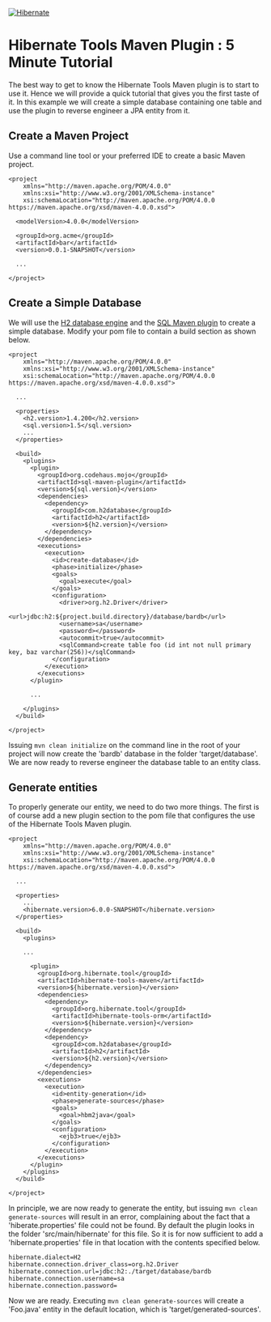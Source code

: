 <!--
  ~ Hibernate Tools, Tooling for your Hibernate Projects
  ~
  ~ Copyright 2016-2020 Red Hat, Inc.
  ~
  ~ Licensed under the GNU Lesser General Public License (LGPL), 
  ~ version 2.1 or later (the "License").
  ~ You may not use this file except in compliance with the License.
  ~ You may read the licence in the 'lgpl.txt' file in the root folder of 
  ~ project or obtain a copy at
  ~
  ~     http://www.gnu.org/licenses/lgpl-2.1.html
  ~
  ~ Unless required by applicable law or agreed to in writing, software
  ~ distributed under the License is distributed on an "AS IS" basis,
  ~ WITHOUT WARRANTIES OR CONDITIONS OF ANY KIND, either express or implied.
  ~ See the License for the specific language governing permissions and
  ~ limitations under the License.
  -->

[![Hibernate](https://static.jboss.org/hibernate/images/hibernate_200x150.png)](https://tools.hibernate.org)

# Hibernate Tools Maven Plugin : 5 Minute Tutorial

The best way to get to know the Hibernate Tools Maven plugin is to start to use it. Hence we will provide a quick tutorial that gives you the first taste of it. In this example we will create a simple database containing one table and use the plugin to reverse engineer a JPA entity from it.

## Create a Maven Project

Use a command line tool or your preferred IDE to create a basic Maven project.

```
<project 
    xmlns="http://maven.apache.org/POM/4.0.0" 
    xmlns:xsi="http://www.w3.org/2001/XMLSchema-instance"
    xsi:schemaLocation="http://maven.apache.org/POM/4.0.0 https://maven.apache.org/xsd/maven-4.0.0.xsd">
    
  <modelVersion>4.0.0</modelVersion>
  
  <groupId>org.acme</groupId>
  <artifactId>bar</artifactId>
  <version>0.0.1-SNAPSHOT</version>
  
  ...
  
</project>
```

## Create a Simple Database

We will use the [H2 database engine](https://www.h2database.com/html/main.html) and the [SQL Maven plugin](https://www.mojohaus.org/sql-maven-plugin/) to create a simple database. 
Modify your pom file to contain a build section as shown below.

```
<project 
    xmlns="http://maven.apache.org/POM/4.0.0" 
    xmlns:xsi="http://www.w3.org/2001/XMLSchema-instance"
    xsi:schemaLocation="http://maven.apache.org/POM/4.0.0 https://maven.apache.org/xsd/maven-4.0.0.xsd">
    
  ...
  
  <properties>
    <h2.version>1.4.200</h2.version>
    <sql.version>1.5</sql.version>
    ...
  </properties>
  
  <build>
    <plugins>   
      <plugin>
        <groupId>org.codehaus.mojo</groupId>
        <artifactId>sql-maven-plugin</artifactId>
        <version>${sql.version}</version>
        <dependencies>
          <dependency>
            <groupId>com.h2database</groupId>
            <artifactId>h2</artifactId>
            <version>${h2.version}</version>
          </dependency>
        </dependencies>
        <executions>
          <execution>
            <id>create-database</id>
            <phase>initialize</phase>
            <goals>
              <goal>execute</goal>
            </goals>
            <configuration>
              <driver>org.h2.Driver</driver>
              <url>jdbc:h2:${project.build.directory}/database/bardb</url>
              <username>sa</username>
              <password></password>
              <autocommit>true</autocommit>
              <sqlCommand>create table foo (id int not null primary key, baz varchar(256))</sqlCommand>
            </configuration>
          </execution>
        </executions>
      </plugin>
      
      ...
      
    </plugins>    
  </build>
  
</project>
```

Issuing `mvn clean initialize` on the command line in the root of your project will now create the 'bardb' database in the folder 'target/database'. We are now ready to reverse engineer the database table to an entity class.

## Generate entities

To properly generate our entity, we need to do two more things. The first is of course add a new plugin section to the pom file that configures the use of the Hibernate Tools Maven plugin.

```
<project 
    xmlns="http://maven.apache.org/POM/4.0.0" 
    xmlns:xsi="http://www.w3.org/2001/XMLSchema-instance"
    xsi:schemaLocation="http://maven.apache.org/POM/4.0.0 https://maven.apache.org/xsd/maven-4.0.0.xsd">
    
  ...
  
  <properties>
    ...
    <hibernate.version>6.0.0-SNAPSHOT</hibernate.version>
  </properties>
  
  <build>
    <plugins>   

    ...
    
      <plugin>
        <groupId>org.hibernate.tool</groupId>
        <artifactId>hibernate-tools-maven</artifactId>
        <version>${hibernate.version}</version>
        <dependencies>
          <dependency>
            <groupId>org.hibernate.tool</groupId>
            <artifactId>hibernate-tools-orm</artifactId>
            <version>${hibernate.version}</version>
          </dependency>
          <dependency>
            <groupId>com.h2database</groupId>
            <artifactId>h2</artifactId>
            <version>${h2.version}</version>
          </dependency>
        </dependencies>
        <executions>
          <execution>
            <id>entity-generation</id>
            <phase>generate-sources</phase>
            <goals>
              <goal>hbm2java</goal>
            </goals>
            <configuration>
              <ejb3>true</ejb3>
            </configuration>
          </execution>
        </executions>
      </plugin>      
    </plugins>    
  </build>
  
</project>
```

In principle, we are now ready to generate the entity, but issuing `mvn clean generate-sources` will result in an error, complaining about the fact that a 'hiberate.properties' file could not be found. 
By default the plugin looks in the folder 'src/main/hibernate' for this file. So it is for now sufficient to add a 'hibernate.properties' file in that location with the contents specified below.

```
hibernate.dialect=H2
hibernate.connection.driver_class=org.h2.Driver
hibernate.connection.url=jdbc:h2:./target/database/bardb
hibernate.connection.username=sa
hibernate.connection.password=
```

Now we are ready. Executing `mvn clean generate-sources` will create a 'Foo.java' entity in the default location, which is 'target/generated-sources'.






